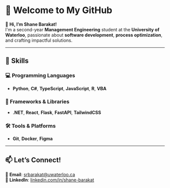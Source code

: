 # 🌌 Welcome to My GitHub  

👋 **Hi, I’m Shane Barakat!**  
I'm a second-year **Management Engineering** student at the **University of Waterloo**, passionate about **software development**, **process optimization**, and crafting impactful solutions.

---

## 🔧 Skills  

### 💻 Programming Languages  
- **Python**, **C#**, **TypeScript**, **JavaScript**, **R**, **VBA**  

### 🚀 Frameworks & Libraries  
- **.NET**, **React**, **Flask**, **FastAPI**, **TailwindCSS**  

### 🛠️ Tools & Platforms  
- **Git**, **Docker**, **Figma**  

---

## 📫 Let’s Connect!  
📧 **Email**: [srbarakat@uwaterloo.ca](mailto:srbarakat@uwaterloo.ca)  
💼 **LinkedIn**: [linkedin.com/in/shane-barakat](https://linkedin.com/in/shane-barakat)  
